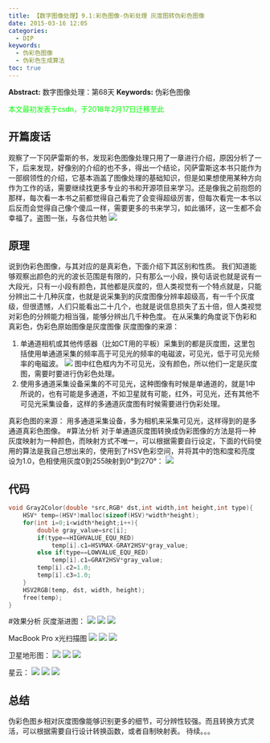 ```yaml
---
title: 【数字图像处理】9.1:彩色图像-伪彩处理 灰度图转伪彩色图像
date: 2015-03-16 12:05
categories:
  - DIP
keywords:
  - 伪彩色图像
  - 伪彩色生成算法
toc: true
---
```

**Abstract:** 数字图像处理：第68天
**Keywords:** 伪彩色图像
<!--more-->
<font color="00FF00">本文最初发表于csdn，于2018年2月17日迁移至此</font>
## 开篇废话
观察了一下冈萨雷斯的书，发现彩色图像处理只用了一章进行介绍，原因分析了一下，后来发现，好像别的介绍的也不多，得出一个结论，冈萨雷斯这本书只能作为一部纲领性的介绍，它基本涵盖了图像处理的基础知识，但是如果想使用某种方向作为工作的话，需要继续找更多专业的书和开源项目来学习。还是像我之前抱怨的那样，每次看一本书之前都觉得自己看完了会变得超级厉害，但每次看完一本书以后反而会觉得自己像个傻瓜一样，需要更多的书来学习，如此循环，这一生都不会幸福了。盗图一张，与各位共勉
![](https://tony4ai-1251394096.cos.ap-hongkong.myqcloud.com/blog_images/DIP-9-1-彩色图像-伪彩处理-灰度图转伪彩色图像/20150316111545767)
## 原理
说到伪彩色图像，与其对应的是真彩色，下面介绍下其区别和性质。
我们知道能够观察出颜色的光的波长范围是有限的，只有那么一小段，换句话说也就是说有一大段光，只有一小段有颜色，其他都是灰度的，但人类视觉有一个特点就是，只能分辨出二十几种灰度，也就是说采集到的灰度图像分辨率超级高，有一千个灰度级，但很遗憾，人们只能看出二十几个，也就是说信息损失了五十倍，但人类视觉对彩色的分辨能力相当强，能够分辨出几千种色度。
在从采集的角度说下伪彩和真彩色，伪彩色原始图像是灰度图像
灰度图像的来源：

1. 单通道相机或其他传感器（比如CT用的平板）采集到的都是灰度图，这里包括使用单通道采集的频率高于可见光的频率的电磁波，可见光，低于可见光频率的电磁波。
![](https://tony4ai-1251394096.cos.ap-hongkong.myqcloud.com/blog_images/DIP-9-1-彩色图像-伪彩处理-灰度图转伪彩色图像/20150316114201245)
图中红色框内为不可见光，没有颜色，所以他们一定是灰度图，需要时要进行伪彩色处理。
2. 使用多通道采集设备采集的不可见光，这种图像有时候是单通道的，就是1中所说的，也有可能是多通道，不如卫星就有可能，红外，可见光，还有其他不可见光采集设备，这样的多通道灰度图有时候需要进行伪彩处理。

真彩色图的来源：
用多通道采集设备，多为相机来采集可见光，这样得到的是多通道真彩色图像。
#算法分析
对于单通道灰度图转换成伪彩图像的方法是将一种灰度映射为一种颜色，而映射方式不唯一，可以根据需要自行设定，下面的代码使用的算法是我自己想出来的，使用到了HSV色彩空间，并将其中的饱和度和亮度设为1.0，色相使用灰度0到255映射到0°到270°：
![](https://tony4ai-1251394096.cos.ap-hongkong.myqcloud.com/blog_images/DIP-9-1-彩色图像-伪彩处理-灰度图转伪彩色图像/20150316115513133.jpeg)

## 代码
```c++
void Gray2Color(double *src,RGB* dst,int width,int height,int type){
    HSV* temp=(HSV*)malloc(sizeof(HSV)*width*height);
    for(int i=0;i<width*height;i++){
        double gray_value=src[i];
        if(type==HIGHVALUE_EQU_RED)
            temp[i].c1=HSVMAX-GRAY2HSV*gray_value;
        else if(type==LOWVALUE_EQU_RED)
            temp[i].c1=GRAY2HSV*gray_value;
        temp[i].c2=1.0;
        temp[i].c3=1.0;
    }
    HSV2RGB(temp, dst, width, height);
    free(temp);
}
```
#效果分析
灰度渐进图：
![](https://tony4ai-1251394096.cos.ap-hongkong.myqcloud.com/blog_images/DIP-9-1-彩色图像-伪彩处理-灰度图转伪彩色图像/20150316115620073.jpeg)
![](https://tony4ai-1251394096.cos.ap-hongkong.myqcloud.com/blog_images/DIP-9-1-彩色图像-伪彩处理-灰度图转伪彩色图像/20150316115504302.jpeg)
![](https://tony4ai-1251394096.cos.ap-hongkong.myqcloud.com/blog_images/DIP-9-1-彩色图像-伪彩处理-灰度图转伪彩色图像/20150316115642381.jpeg)

MacBook Pro x光扫描图
![](https://tony4ai-1251394096.cos.ap-hongkong.myqcloud.com/blog_images/DIP-9-1-彩色图像-伪彩处理-灰度图转伪彩色图像/20150316115728292.jpeg)
![](https://tony4ai-1251394096.cos.ap-hongkong.myqcloud.com/blog_images/DIP-9-1-彩色图像-伪彩处理-灰度图转伪彩色图像/20150316115619543.jpeg)
![](https://tony4ai-1251394096.cos.ap-hongkong.myqcloud.com/blog_images/DIP-9-1-彩色图像-伪彩处理-灰度图转伪彩色图像/20150316115703785.jpeg)

卫星地形图：
![](https://tony4ai-1251394096.cos.ap-hongkong.myqcloud.com/blog_images/DIP-9-1-彩色图像-伪彩处理-灰度图转伪彩色图像/20150316115741023.jpeg)
![](https://tony4ai-1251394096.cos.ap-hongkong.myqcloud.com/blog_images/DIP-9-1-彩色图像-伪彩处理-灰度图转伪彩色图像/20150316115913079.jpeg)
![](https://tony4ai-1251394096.cos.ap-hongkong.myqcloud.com/blog_images/DIP-9-1-彩色图像-伪彩处理-灰度图转伪彩色图像/20150316115930598.jpeg)

星云：
![](https://tony4ai-1251394096.cos.ap-hongkong.myqcloud.com/blog_images/DIP-9-1-彩色图像-伪彩处理-灰度图转伪彩色图像/20150316120127409.jpeg)
![](https://tony4ai-1251394096.cos.ap-hongkong.myqcloud.com/blog_images/DIP-9-1-彩色图像-伪彩处理-灰度图转伪彩色图像/20150316120139343.jpeg)
![](https://tony4ai-1251394096.cos.ap-hongkong.myqcloud.com/blog_images/DIP-9-1-彩色图像-伪彩处理-灰度图转伪彩色图像/20150316120025589.jpeg)

## 总结
伪彩色图乡相对灰度图像能够识别更多的细节，可分辨性较强。而且转换方式灵活，可以根据需要自行设计转换函数，或者自制映射表。
待续。。。
